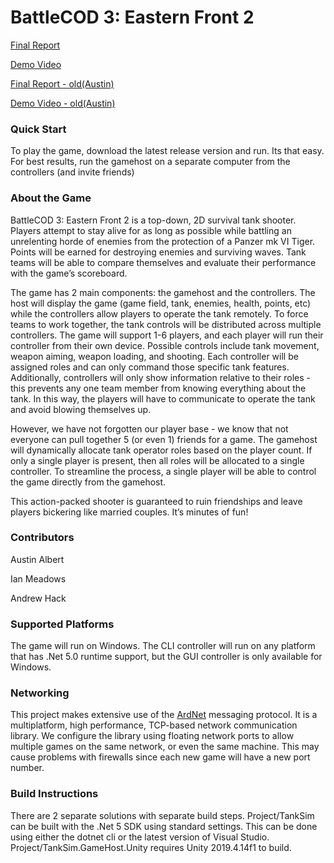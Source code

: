 # BattleCOD 3: Eastern Front 2


[Final Report](https://github.com/aual1780/OOP_BigProject/blob/master/Documents/OOAD%20Project%206.pdf)

[Demo Video](https://drive.google.com/file/d/1tWUO1-6G1WzQOAK0woFV_VDLbZuW1VRk/view?usp=sharing)

[Final Report - old(Austin)](https://github.com/aual1780/OOP_BigProject/blob/master/Documents/OOAD%20Project%206.pdf)

[Demo Video - old(Austin)](https://drive.google.com/file/d/1Bch25FVB1-GUa_HctgGQQRsR2z7N34qp/view?usp=sharing)

### Quick Start

To play the game, download the latest release version and run. Its that easy.  For best results, run the gamehost on a separate computer from the controllers (and invite friends)

### About the Game

BattleCOD 3: Eastern Front 2 is a top-down, 2D survival tank shooter.  Players attempt to stay alive for as long as possible while battling an unrelenting horde of enemies from the protection of a Panzer mk VI Tiger.  Points will be earned for destroying enemies and surviving waves.  Tank teams will be able to compare themselves and evaluate their performance with the game’s scoreboard.

The game has 2 main components: the gamehost and the controllers.  The host will display the game (game field, tank, enemies, health, points, etc) while the controllers allow players to operate the tank remotely.  To force teams to work together, the tank controls will be distributed across multiple controllers.  The game will support 1-6 players, and each player will run their controller from their own device.  Possible controls include tank movement, weapon aiming, weapon loading, and shooting.  Each controller will be assigned roles and can only command those specific tank features.  Additionally, controllers will only show information relative to their roles - this prevents any one team member from knowing everything about the tank.  In this way, the players will have to communicate to operate the tank and avoid blowing themselves up.

However, we have not forgotten our player base - we know that not everyone can pull together 5 (or even 1) friends for a game.  The gamehost will dynamically allocate tank operator roles based on the player count.  If only a single player is present, then all roles will be allocated to a single controller.  To streamline the process, a single player will be able to control the game directly from the gamehost.

This action-packed shooter is guaranteed to ruin friendships and leave players bickering like married couples.  It’s minutes of fun!

### Contributors

Austin Albert

Ian Meadows

Andrew Hack

### Supported Platforms

The game will run on Windows.  The CLI controller will run on any platform that has .Net 5.0 runtime support, but the GUI controller is only available for Windows.

### Networking

This project makes extensive use of the [ArdNet](https://dev.azure.com/tipconsulting/ArdNet) messaging protocol.  It is a multiplatform, high performance, TCP-based network communication library.  We configure the library using floating network ports to allow multiple games on the same network, or even the same machine.  This may cause problems with firewalls since each new game will have a new port number.

### Build Instructions
There are 2 separate solutions with separate build steps.  Project/TankSim can be built with the .Net 5 SDK using standard settings.  This can be done using either the dotnet cli or the latest version of Visual Studio.  Project/TankSim.GameHost.Unity requires Unity 2019.4.14f1 to build.

